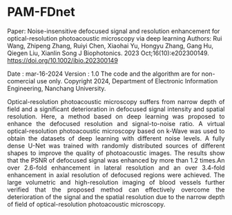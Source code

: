 # PAM-FDnet
Paper: Noise-insensitive defocused signal and resolution enhancement for optical-resolution photoacoustic microscopy via deep learning
Authors: Rui Wang, Zhipeng Zhang, Ruiyi Chen, Xiaohai Yu, Hongyu Zhang, Gang Hu, Qiegen Liu, Xianlin Song
J Biophotonics. 2023 Oct;16(10):e202300149.
https://doi.org/10.1002/ibio.202300149

Date : mar-16-2024
Version : 1.0
The code and the algorithm are for non-comercial use only.
Copyright 2024, Department of Electronic Information Engineering, Nanchang University.

<div align="justify">
Optical-resolution photoacoustic microscopy suffers from narrow depth of field and a significant deterioration in defocused signal intensity and spatial resolution.
Here, a method based on deep learning was proposed to enhance the defocused resolution and signal-to-noise ratio. A virtual optical-resolution photoacoustic microscopy based on k-Wave was used to obtain the datasets of deep learning with different noise levels.
A fully dense U-Net was trained with randomly distributed sources of different shapes to improve the quality of photoacoustic images. 
The results show that the PSNR of defocused signal was enhanced by more than 1.2 times.An over 2.6-fold enhancement in lateral resolution and an over 3.4-fold enhancement in axial resolution of defocused regions were achieved. The large volumetric and
high-resolution imaging of blood vessels further verified that the proposed method can effectively overcome the deterioration of the signal and the spatial resolution due to the narrow depth of field of optical-resolution photoacoustic microscopy. 
</div>
